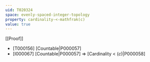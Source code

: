 ```yaml
---
uid: T020324
space: evenly-spaced-integer-topology
property: cardinality-<-mathfrak(c)
value: true
---
```

[[Proof]]

* [T000156] [Countable|P000057]
* [I000067] [Countable|P000057] => [Cardinality < $\mathfrak(c)$|P000058]

